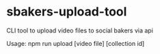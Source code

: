 # sbakers-upload-tool
CLI tool to upload video files to social bakers via api

Usage:
npm run upload [video file] [collection id]